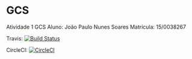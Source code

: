 # GCS

Atividade 1 GCS
Aluno: João Paulo Nunes Soares
Matrícula: 15/0038267

Travis: [![Build Status](https://travis-ci.org/joaopaulonsoares/GCS01.svg?branch=master)](https://travis-ci.org/joaopaulonsoares/GCS01)

CircleCI: [![CircleCI](https://circleci.com/gh/joaopaulonsoares/GCS01.svg?style=svg)](https://circleci.com/gh/joaopaulonsoares/GCS01)
